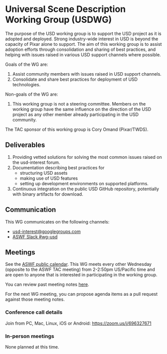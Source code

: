 # Universal Scene Description Working Group (USDWG)

The purpose of the USD working group is to support the USD project as it is
adopted and deployed. Strong industry-wide interest in USD is beyond the
capacity of Pixar alone to support. The aim of this working group is to assist
adoption efforts through consolidation and sharing of best practices, and
helping with issues raised in various USD support channels where possible.

Goals of the WG are:

1. Assist community members with issues raised in USD support channels.
2. Consolidate and share best practices for deployment of USD technologies.

Non-goals of the WG are:

1. This working group is not a steering committee. Members on the working
   group have the same influence on the direction of the USD project as any
   other member already participating in the USD community.

The TAC sponsor of this working group is Cory Omand (Pixar/TWDS).

## Deliverables

1. Providing vetted solutions for solving the most common issues raised on the usd-interest forum.
2. Documentation describing best practices for
    * structuring USD assets
    * making use of USD features
    * setting up development environments on supported platforms.
3. Continuous integration on the public USD GitHub repository, potentially with binary artifacts for download.

## Communication

This WG communicates on the following channels:

- usd-interest@googlegroups.com
- [ASWF Slack #wg-usd](https://academysoftwarefdn.slack.com/archives/C013Z5AMT7T)

## Meetings

See the [ASWF public calendar](https://lists.aswf.io/calendar). This WG meets every other Wednesday (opposite to the ASWF TAC meeting) from 2-2:50pm US/Pacific time and are open to anyone that is interested in participating in the working group.

You can review past meeting notes [here](meetings).

For the next WG meeting, you can propose agenda items as a pull request against those meeting notes.

### Conference call details

Join from PC, Mac, Linux, iOS or Android: https://zoom.us/j/696327671

### In-person meetings

None planned at this time.
